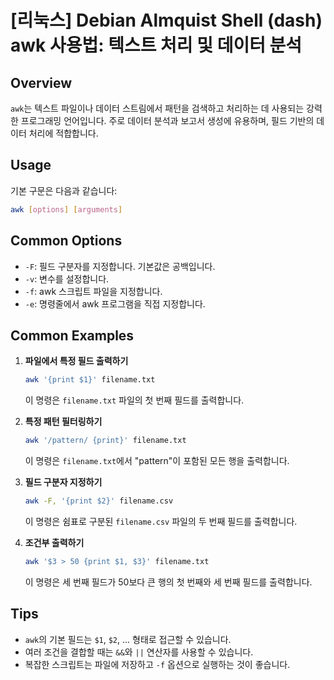 # [리눅스] Debian Almquist Shell (dash) awk 사용법: 텍스트 처리 및 데이터 분석

## Overview
`awk`는 텍스트 파일이나 데이터 스트림에서 패턴을 검색하고 처리하는 데 사용되는 강력한 프로그래밍 언어입니다. 주로 데이터 분석과 보고서 생성에 유용하며, 필드 기반의 데이터 처리에 적합합니다.

## Usage
기본 구문은 다음과 같습니다:

```bash
awk [options] [arguments]
```

## Common Options
- `-F`: 필드 구분자를 지정합니다. 기본값은 공백입니다.
- `-v`: 변수를 설정합니다.
- `-f`: awk 스크립트 파일을 지정합니다.
- `-e`: 명령줄에서 awk 프로그램을 직접 지정합니다.

## Common Examples
1. **파일에서 특정 필드 출력하기**
   ```bash
   awk '{print $1}' filename.txt
   ```
   이 명령은 `filename.txt` 파일의 첫 번째 필드를 출력합니다.

2. **특정 패턴 필터링하기**
   ```bash
   awk '/pattern/ {print}' filename.txt
   ```
   이 명령은 `filename.txt`에서 "pattern"이 포함된 모든 행을 출력합니다.

3. **필드 구분자 지정하기**
   ```bash
   awk -F, '{print $2}' filename.csv
   ```
   이 명령은 쉼표로 구분된 `filename.csv` 파일의 두 번째 필드를 출력합니다.

4. **조건부 출력하기**
   ```bash
   awk '$3 > 50 {print $1, $3}' filename.txt
   ```
   이 명령은 세 번째 필드가 50보다 큰 행의 첫 번째와 세 번째 필드를 출력합니다.

## Tips
- `awk`의 기본 필드는 `$1`, `$2`, ... 형태로 접근할 수 있습니다.
- 여러 조건을 결합할 때는 `&&`와 `||` 연산자를 사용할 수 있습니다.
- 복잡한 스크립트는 파일에 저장하고 `-f` 옵션으로 실행하는 것이 좋습니다.